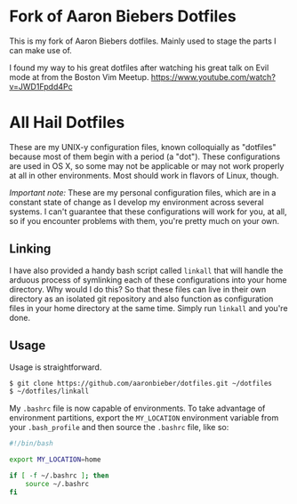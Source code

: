 # Fork of Aaron Biebers Dotfiles
This is my fork of Aaron Biebers dotfiles. Mainly used to stage the parts I
can make use of. 

I found my way to his great dotfiles after watching his great talk on Evil mode
at from the Boston Vim Meetup. <https://www.youtube.com/watch?v=JWD1Fpdd4Pc>

# All Hail Dotfiles

These are my UNIX-y configuration files, known colloquially as "dotfiles"
because most of them begin with a period (a "dot"). These configurations are
used in OS X, so some may not be applicable or may not work properly at all in
other environments. Most should work in flavors of Linux, though.


*Important note:* These are my personal configuration files, which are in a
constant state of change as I develop my environment across several systems. I
can't guarantee that these configurations will work for you, at all, so if you
encounter problems with them, you're pretty much on your own.

## Linking

I have also provided a handy bash script called `linkall` that will handle the
arduous process of symlinking each of these configurations into your home
directory. Why would I do this? So that these files can live in their own
directory as an isolated git repository and also function as configuration files
in your home directory at the same time. Simply run `linkall` and you're done.

## Usage

Usage is straightforward.

```bash
$ git clone https://github.com/aaronbieber/dotfiles.git ~/dotfiles
$ ~/dotfiles/linkall
```

My `.bashrc` file is now capable of environments. To take advantage of
environment partitions, export the `MY_LOCATION` environment variable from your
`.bash_profile` and then source the `.bashrc` file, like so:

```bash
#!/bin/bash

export MY_LOCATION=home

if [ -f ~/.bashrc ]; then
	source ~/.bashrc
fi
```
